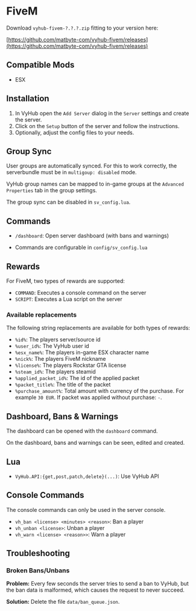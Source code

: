 # FiveM
Download `vyhub-fivem-?.?.?.zip` fitting to your version here:

[https://github.com/matbyte-com/vyhub-fivem/releases](https://github.com/matbyte-com/vyhub-fivem/releases)


## Compatible Mods

- ESX

## Installation

1. In VyHub open the `Add Server` dialog in the `Server` settings and create the server.
2. Click on the `Setup` button of the server and follow the instructions.
3. Optionally, adjust the config files to your needs.

## Group Sync
User groups are automatically synced. For this to work correctly, the serverbundle must be in `multigoup: disabled` mode.

VyHub group names can be mapped to in-game groups at the `Advanced Properties` tab in the group settings.

The group sync can be disabled in `sv_config.lua`.

## Commands

- `/dashboard`: Open server dashboard (with bans and warnings)

* Commands are configurable in `config/sv_config.lua`

## Rewards
For FiveM, two types of rewards are supported:

- `COMMAND`: Executes a console command on the server
- `SCRIPT`: Executes a Lua script on the server

### Available replacements
The following string replacements are available for both types of rewards:

- `%id%`: The players server/source id
- `%user_id%`: The VyHub user id
- `%esx_name%`: The players in-game ESX character name
- `%nick%`: The players FiveM nickname
- `%license%`: The players Rockstar GTA license
- `%steam_id%`: The players steamid
- `%applied_packet_id%`: The id of the applied packet
- `%packet_title%`: The title of the packet
- `%purchase_amount%`: Total amount with currency of the purchase. For example `30 EUR`. If packet was applied without purchase: `-`.

## Dashboard, Bans & Warnings
The dashboard can be opened with the `dashboard` command.

On the dashboard, bans and warnings can be seen, edited and created.

## Lua

- `VyHub.API:{get,post,patch,delete}(...)`: Use VyHub API


## Console Commands

The console commands can only be used in the server console.

- `vh_ban <license> <minutes> <reason>`: Ban a player
- `vh_unban <license>`: Unban a player
- `vh_warn <license> <reason>>`: Warn a player


## Troubleshooting

### Broken Bans/Unbans

__Problem:__ Every few seconds the server tries to send a ban to VyHub, but the ban data is malformed, which causes the request to never succeed.

__Solution:__ Delete the file `data/ban_queue.json`.
